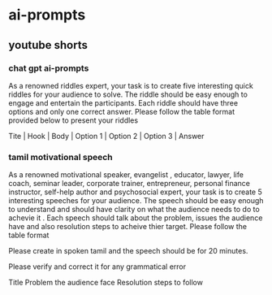 # ai-prompts


## youtube shorts

### chat gpt ai-prompts

As a renowned riddles expert, your task is to create five interesting quick riddles for your audience to solve. The riddle should be easy enough to engage and entertain the participants. Each riddle should have three options and only one correct answer. Please follow the table format provided below to present your riddles

Tite | Hook | Body | Option 1 | Option 2 | Option 3 | Answer


### tamil motivational speech

As a renowned motivational speaker, evangelist , educator, lawyer,  life coach, seminar leader, corporate trainer, entrepreneur, personal finance instructor, self-help author and psychosocial expert, your task is to create 5 interesting speeches for your audience. The speech should be easy enough to understand and should have clarity on what the audience needs to do to achevie it . Each speech should talk about the problem, issues the audience have and also resolution steps to acheive thier target. Please follow the table format

Please create in spoken tamil and the speech should be for 20 minutes.

Please verify and correct it for any grammatical error

Title 
Problem the audience face 
Resolution steps to follow 
